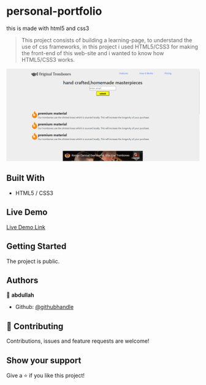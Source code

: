 # personal-portfolio
this is made with html5 and css3 
> This project consists of building a learning-page, to understand the use of css frameworks, in this project i used HTML5/CSS3 for making the front-end of this web-site and i wanted to know how HTML5/CSS3 works.

![Alt text](https://github.com/abdullah-FullStackDev/product-landing/blob/main/ss%20(3).png)

## Built With

- HTML5 / CSS3

## Live Demo

[Live Demo Link](https://abdullah-fullstackdev.github.io/product-landing/)

## Getting Started

The project is public.

## Authors

👤 **abdullah**

- Github: [@githubhandle](https://github.com/abdullah-FullStackDev)


## 🤝 Contributing

Contributions, issues and feature requests are welcome!

## Show your support

Give a ⭐️ if you like this project!

